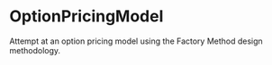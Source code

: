 # OptionPricingModel
Attempt at an option pricing model using the Factory Method design methodology.
